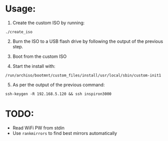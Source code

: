 # Usage:

1. Create the custom ISO by running:
```
./create_iso
```

2. Burn the ISO to a USB flash drive by following the output of the previous step.

3. Boot from the custom ISO

4. Start the install with:
```
/run/archiso/bootmnt/custom_files/install/usr/local/sbin/custom-init1
```

5. As per the output of the previous command:
```
ssh-keygen -R 192.168.5.120 && ssh inspiron3000

```

# TODO:

* Read WiFi PW from stdin
* Use `rankmirrors` to find best mirrors automatically
